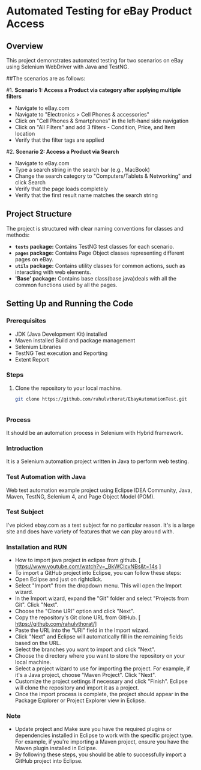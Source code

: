 # Automated Testing for eBay Product Access

## Overview

This project demonstrates automated testing for two scenarios on eBay using Selenium WebDriver with Java and TestNG. 

##The scenarios are as follows:

#1. **Scenario 1: Access a Product via category after applying multiple filters**
   - Navigate to eBay.com
   - Navigate to "Electronics > Cell Phones & accessories"
   - Click on "Cell Phones & Smartphones" in the left-hand side navigation
   - Click on "All Filters" and add 3 filters - Condition, Price, and Item location
   - Verify that the filter tags are applied

#2. **Scenario 2: Access a Product via Search**
   - Navigate to eBay.com
   - Type a search string in the search bar (e.g., MacBook)
   - Change the search category to "Computers/Tablets & Networking" and click Search
   - Verify that the page loads completely
   - Verify that the first result name matches the search string

## Project Structure

The project is structured with clear naming conventions for classes and methods:

- **`tests` package:** Contains TestNG test classes for each scenario.
- **`pages` package:** Contains Page Object classes representing different pages on eBay.
- **`utils` package:** Contains utility classes for common actions, such as interacting with web elements.
- **'Base'  package:** Contains base class(base.java)deals with all the common functions used by all the pages.

## Setting Up and Running the Code

### Prerequisites

- JDK (Java Development Kit) installed
- Maven installed Build and package management
- Selenium Libraries
- TestNG Test execution and Reporting
- Extent Report

### Steps

1. Clone the repository to your local machine.

   ```bash
   git clone https://github.com/rahulvthorat/EbayAutomationTest.git



### Process
   It should be an automation process in Selenium with Hybrid framework. 
   

### Introduction
It is a Selenium automation project written in Java to perform web testing.

### Test Automation with Java
Web test automation example project using Eclipse IDEA Community, Java, Maven, TestNG, Selenium 4, and Page Object Model (POM).

### Test Subject
I've picked ebay.com as a test subject for no particular reason. 
It's is a large site and does have variety of features that we can play around with.


### Installation and RUN
 * How to import java project in eclipse from github. [ https://www.youtube.com/watch?v=_BkWCIcvNBs&t=14s ]
 * To import a GitHub project into Eclipse, you can follow these steps:
 * Open Eclipse and just on rightclick.
 * Select "Import" from the dropdown menu. This will open the Import wizard.
 * In the Import wizard, expand the "Git" folder and select "Projects from Git". Click "Next".
 * Choose the "Clone URI" option and click "Next".
 * Copy the repository's Git clone URL from GitHub. [ https://github.com/rahulvthorat/]
 * Paste the URL into the "URI" field in the Import wizard.
 * Click "Next" and Eclipse will automatically fill in the remaining fields based on the URL.
 * Select the branches you want to import and click "Next".
 * Choose the directory where you want to store the repository on your local machine.
 * Select a project wizard to use for importing the project. For example, if it's a Java project, choose "Maven Project". Click "Next".
 * Customize the project settings if necessary and click "Finish". Eclipse will clone the repository and import it as a project.
 * Once the import process is complete, the project should appear in the Package Explorer or Project Explorer view in Eclipse.
 
### Note 
 * Update project and Make sure you have the required plugins or dependencies installed in Eclipse to work with the specific project type. For example, if you're importing a Maven project, ensure you have the Maven plugin installed in Eclipse.
 * By following these steps, you should be able to successfully import a GitHub project into Eclipse.